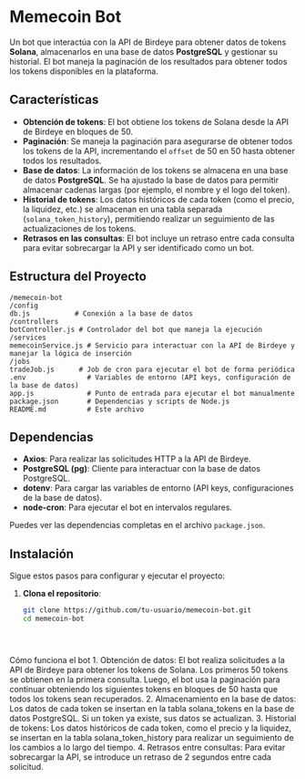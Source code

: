 # Memecoin Bot

Un bot que interactúa con la API de Birdeye para obtener datos de tokens **Solana**, almacenarlos en una base de datos **PostgreSQL** y gestionar su historial. El bot maneja la paginación de los resultados para obtener todos los tokens disponibles en la plataforma.

## Características

- **Obtención de tokens**: El bot obtiene los tokens de Solana desde la API de Birdeye en bloques de 50.
- **Paginación**: Se maneja la paginación para asegurarse de obtener todos los tokens de la API, incrementando el `offset` de 50 en 50 hasta obtener todos los resultados.
- **Base de datos**: La información de los tokens se almacena en una base de datos **PostgreSQL**. Se ha ajustado la base de datos para permitir almacenar cadenas largas (por ejemplo, el nombre y el logo del token).
- **Historial de tokens**: Los datos históricos de cada token (como el precio, la liquidez, etc.) se almacenan en una tabla separada (`solana_token_history`), permitiendo realizar un seguimiento de las actualizaciones de los tokens.
- **Retrasos en las consultas**: El bot incluye un retraso entre cada consulta para evitar sobrecargar la API y ser identificado como un bot.

## Estructura del Proyecto
	/memecoin-bot
	/config
	db.js           # Conexión a la base de datos
	/controllers
	botController.js # Controlador del bot que maneja la ejecución
	/services
	memecoinService.js # Servicio para interactuar con la API de Birdeye y manejar la lógica de inserción
	/jobs
	tradeJob.js      # Job de cron para ejecutar el bot de forma periódica
	.env               # Variables de entorno (API keys, configuración de la base de datos)
	app.js             # Punto de entrada para ejecutar el bot manualmente
	package.json       # Dependencias y scripts de Node.js
	README.md          # Este archivo

## Dependencias

- **Axios**: Para realizar las solicitudes HTTP a la API de Birdeye.
- **PostgreSQL (pg)**: Cliente para interactuar con la base de datos PostgreSQL.
- **dotenv**: Para cargar las variables de entorno (API keys, configuraciones de la base de datos).
- **node-cron**: Para ejecutar el bot en intervalos regulares.

Puedes ver las dependencias completas en el archivo `package.json`.

## Instalación

Sigue estos pasos para configurar y ejecutar el proyecto:

1. **Clona el repositorio**:

   ```bash
   git clone https://github.com/tu-usuario/memecoin-bot.git
   cd memecoin-bot





Cómo funciona el bot
	1.	Obtención de datos: El bot realiza solicitudes a la API de Birdeye para obtener los tokens de Solana. Los primeros 50 tokens se obtienen en la primera consulta. Luego, el bot usa la paginación para continuar obteniendo los siguientes tokens en bloques de 50 hasta que todos los tokens sean recuperados.
	2.	Almacenamiento en la base de datos: Los datos de cada token se insertan en la tabla solana_tokens en la base de datos PostgreSQL. Si un token ya existe, sus datos se actualizan.
	3.	Historial de tokens: Los datos históricos de cada token, como el precio y la liquidez, se insertan en la tabla solana_token_history para realizar un seguimiento de los cambios a lo largo del tiempo.
	4.	Retrasos entre consultas: Para evitar sobrecargar la API, se introduce un retraso de 2 segundos entre cada solicitud.
